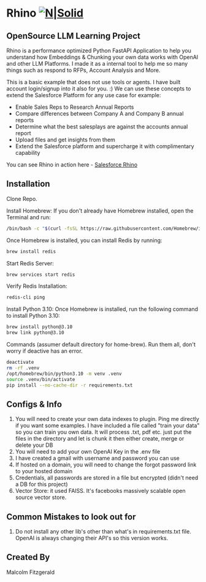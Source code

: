# Rhino [![N|Solid](https://salesforcerhino.com/img/new_logo.svg)](https://nodesource.com/products/nsolid)
## OpenSource LLM Learning Project

Rhino is a performance optimized Python FastAPI Application to help you understand how Embeddings & Chunking your own data works with OpenAI and other LLM Platforms. I made it as a internal tool to help me so many things such as respond to RFPs, Account Analysis and More.

This is a basic example that does not use tools or agents. I have built account login/signup into it also for you. :) We can use these concepts to extend the Salesforce Platform for any use case for example:
- Enable Sales Reps to Research Annual Reports
- Compare differences between Company A and Company B annual reports
- Determine what the best salesplays are against the accounts annual report
- Upload files and get insights from them
- Extend the Salesforce platform and supercharge it with complimentary capability

You can see Rhino in action here - [Salesforce Rhino](https://salesforcerhino.com)

## Installation

Clone Repo.

Install Homebrew: If you don't already have Homebrew installed, open the Terminal and run:
```sh
/bin/bash -c "$(curl -fsSL https://raw.githubusercontent.com/Homebrew/install/HEAD/install.sh)"
```

Once Homebrew is installed, you can install Redis by running:
```sh
brew install redis
```

Start Redis Server:
```sh
brew services start redis
```

Verify Redis Installation:
```sh
redis-cli ping
```
Install Python 3.10: Once Homebrew is installed, run the following command to install Python 3.10:
```sh
brew install python@3.10
brew link python@3.10
```

Commands (assumer default directory for home-brew). Run them all, don't worry if deactive has an error.
```sh
deactivate
rm -rf .venv
/opt/homebrew/bin/python3.10 -m venv .venv
source .venv/bin/activate
pip install --no-cache-dir -r requirements.txt
```

## Configs & Info
1. You will need to create your own data indexes to plugin. Ping me directly if you want some examples. I have included a file called "train your data" so you can train you own data. It will process .txt, pdf etc. just put the files in the directory and let is chunk it then either create, merge or delete your DB
2. You will need to add your own OpenAI Key in the .env file
3. I have created a gmail with username and password you can use
4. If hosted on a domain, you will need to change the forgot password link to your hosted domain
5. Credentials, all passwords are stored in a file but encrypted (didn't need a DB for this project)
6. Vector Store: it used FAISS. It's facebooks massively scalable open source vector store.


## Common Mistakes to look out for

1. Do not install any other lib's other than what's in requirements.txt file. OpenAI is always changing their API's so this version works.

## Created By
Malcolm Fitzgerald

